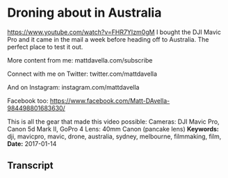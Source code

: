 # Droning about in Australia
https://www.youtube.com/watch?v=FHR7YIzm0gM
I bought the DJI Mavic Pro and it came in the mail a week before heading off to Australia. The perfect place to test it out.

More content from me:  mattdavella.com/subscribe

Connect with me on Twitter:  twitter.com/mattdavella

And on Instagram:  instagram.com/mattdavella

Facebook too:  https://www.facebook.com/Matt-DAvella-984498801683630/

This is all the gear that made this video possible:
Cameras:  DJI Mavic Pro, Canon 5d Mark II, GoPro 4
Lens:  40mm Canon (pancake lens)
**Keywords:** dji, mavicpro, mavic, drone, australia, sydney, melbourne, filmmaking, film, 
**Date:** 2017-01-14

## Transcript

